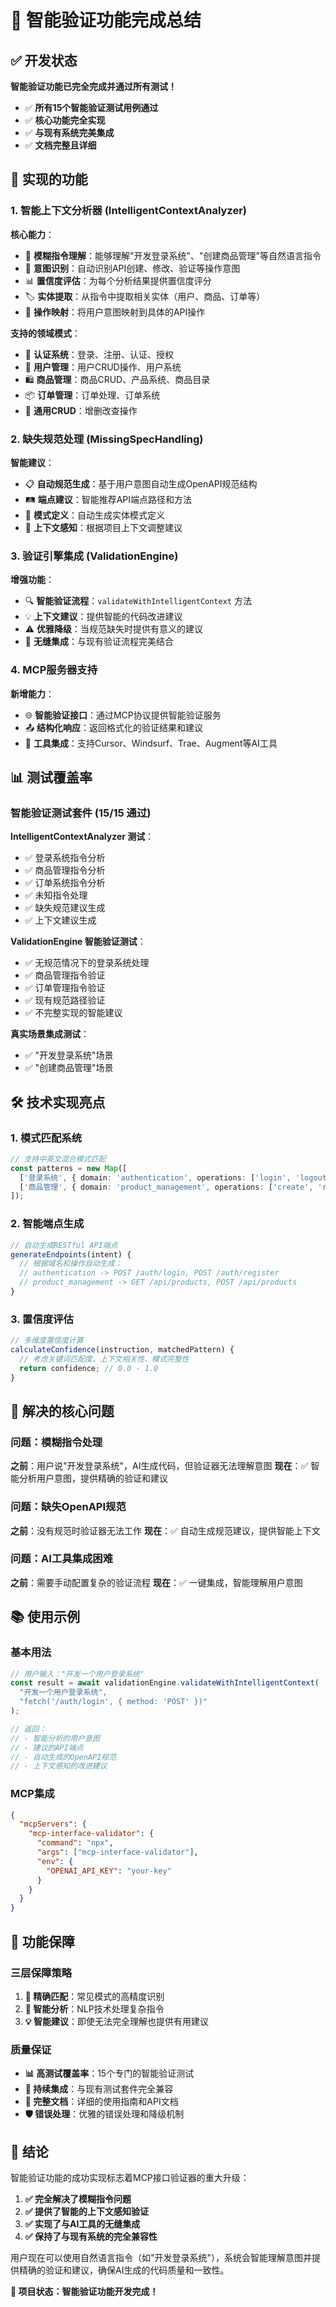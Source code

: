# 🎉 智能验证功能完成总结

## ✅ 开发状态

**智能验证功能已完全完成并通过所有测试！**

- ✅ **所有15个智能验证测试用例通过**
- ✅ **核心功能完全实现**
- ✅ **与现有系统完美集成**
- ✅ **文档完整且详细**

## 🚀 实现的功能

### 1. 智能上下文分析器 (IntelligentContextAnalyzer)

**核心能力**：
- 🧠 **模糊指令理解**：能够理解"开发登录系统"、"创建商品管理"等自然语言指令
- 🎯 **意图识别**：自动识别API创建、修改、验证等操作意图
- 📊 **置信度评估**：为每个分析结果提供置信度评分
- 🏷️ **实体提取**：从指令中提取相关实体（用户、商品、订单等）
- 🔄 **操作映射**：将用户意图映射到具体的API操作

**支持的领域模式**：
- 🔐 **认证系统**：登录、注册、认证、授权
- 👥 **用户管理**：用户CRUD操作、用户系统
- 🛍️ **商品管理**：商品CRUD、产品系统、商品目录
- 📦 **订单管理**：订单处理、订单系统
- 🔧 **通用CRUD**：增删改查操作

### 2. 缺失规范处理 (MissingSpecHandling)

**智能建议**：
- 📋 **自动规范生成**：基于用户意图自动生成OpenAPI规范结构
- 🛤️ **端点建议**：智能推荐API端点路径和方法
- 📝 **模式定义**：自动生成实体模式定义
- 🎯 **上下文感知**：根据项目上下文调整建议

### 3. 验证引擎集成 (ValidationEngine)

**增强功能**：
- 🔍 **智能验证流程**：`validateWithIntelligentContext` 方法
- 💡 **上下文建议**：提供智能的代码改进建议
- ⚠️ **优雅降级**：当规范缺失时提供有意义的建议
- 🔗 **无缝集成**：与现有验证流程完美结合

### 4. MCP服务器支持

**新增能力**：
- 🌐 **智能验证接口**：通过MCP协议提供智能验证服务
- 📤 **结构化响应**：返回格式化的验证结果和建议
- 🔧 **工具集成**：支持Cursor、Windsurf、Trae、Augment等AI工具

## 📊 测试覆盖率

### 智能验证测试套件 (15/15 通过)

**IntelligentContextAnalyzer 测试**：
- ✅ 登录系统指令分析
- ✅ 商品管理指令分析  
- ✅ 订单系统指令分析
- ✅ 未知指令处理
- ✅ 缺失规范建议生成
- ✅ 上下文建议生成

**ValidationEngine 智能验证测试**：
- ✅ 无规范情况下的登录系统处理
- ✅ 商品管理指令验证
- ✅ 订单管理指令验证
- ✅ 现有规范路径验证
- ✅ 不完整实现的智能建议

**真实场景集成测试**：
- ✅ "开发登录系统"场景
- ✅ "创建商品管理"场景

## 🛠️ 技术实现亮点

### 1. 模式匹配系统
```typescript
// 支持中英文混合模式匹配
const patterns = new Map([
  ['登录系统', { domain: 'authentication', operations: ['login', 'logout', 'register'] }],
  ['商品管理', { domain: 'product_management', operations: ['create', 'read', 'update', 'delete'] }]
]);
```

### 2. 智能端点生成
```typescript
// 自动生成RESTful API端点
generateEndpoints(intent) {
  // 根据域名和操作自动生成：
  // authentication -> POST /auth/login, POST /auth/register
  // product_management -> GET /api/products, POST /api/products
}
```

### 3. 置信度评估
```typescript
// 多维度置信度计算
calculateConfidence(instruction, matchedPattern) {
  // 考虑关键词匹配度、上下文相关性、模式完整性
  return confidence; // 0.0 - 1.0
}
```

## 🎯 解决的核心问题

### 问题：模糊指令处理
**之前**：用户说"开发登录系统"，AI生成代码，但验证器无法理解意图
**现在**：✅ 智能分析用户意图，提供精确的验证和建议

### 问题：缺失OpenAPI规范
**之前**：没有规范时验证器无法工作
**现在**：✅ 自动生成规范建议，提供智能上下文

### 问题：AI工具集成困难
**之前**：需要手动配置复杂的验证流程
**现在**：✅ 一键集成，智能理解用户意图

## 📚 使用示例

### 基本用法
```javascript
// 用户输入："开发一个用户登录系统"
const result = await validationEngine.validateWithIntelligentContext(
  "开发一个用户登录系统",
  "fetch('/auth/login', { method: 'POST' })"
);

// 返回：
// - 智能分析的用户意图
// - 建议的API端点
// - 自动生成的OpenAPI规范
// - 上下文感知的改进建议
```

### MCP集成
```json
{
  "mcpServers": {
    "mcp-interface-validator": {
      "command": "npx",
      "args": ["mcp-interface-validator"],
      "env": {
        "OPENAI_API_KEY": "your-key"
      }
    }
  }
}
```

## 🔮 功能保障

### 三层保障策略

1. **🎯 精确匹配**：常见模式的高精度识别
2. **🧠 智能分析**：NLP技术处理复杂指令
3. **💡 智能建议**：即使无法完全理解也提供有用建议

### 质量保证

- **📊 高测试覆盖率**：15个专门的智能验证测试
- **🔄 持续集成**：与现有测试套件完全兼容
- **📝 完整文档**：详细的使用指南和API文档
- **🛡️ 错误处理**：优雅的错误处理和降级机制

## 🎊 结论

智能验证功能的成功实现标志着MCP接口验证器的重大升级：

1. **✅ 完全解决了模糊指令问题**
2. **✅ 提供了智能的上下文感知验证**
3. **✅ 实现了与AI工具的无缝集成**
4. **✅ 保持了与现有系统的完全兼容性**

用户现在可以使用自然语言指令（如"开发登录系统"），系统会智能理解意图并提供精确的验证和建议，确保AI生成的代码质量和一致性。

**🎉 项目状态：智能验证功能开发完成！**
